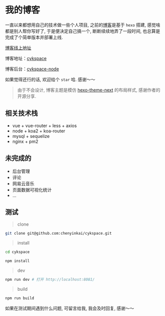 # 我的博客

一直以来都想用自己的技术做一些个人项目, 之前的[博客](https://chenyinkai.github.io/)是基于 `hexo` 搭建, 感觉啥都是别人帮你写好了, 于是便决定自己搞一个, 断断续续地弄了一段时间, 也总算是完成了个简单版本并部署上线.

[博客线上地址](http://www.cykspace.com)

博客地址：[cykspace](https://github.com/chenyinkai/cykspace)

博客后台：[cykspace-node](https://github.com/chenyinkai/cykspace-node)

如果觉得还行的话, 欢迎给个 `star` 哈. 感谢～～

> 由于不会设计, 博客主题是模仿 [hexo-theme-next](https://github.com/iissnan/hexo-theme-next) 的布局样式, 感谢作者的开源分享.

## 相关技术栈

+ vue + vue-router + less + axios
+ node + koa2 + koa-router
+ mysql + sequelize
+ nginx + pm2

## 未完成的

+ 后台管理
+ 评论
+ 网易云音乐
+ 页面数据可视化统计
+ ...

## 测试

> clone

```bash
git clone git@github.com:chenyinkai/cykspace.git
```

> install

```bash
cd cykspace

npm install
```

> dev

```bash
npm run dev # 打开 http://localhost:8081/
```

> build

```bash
npm run build
```

如果在测试期间遇到什么问题, 可留言给我, 我会及时回复, 感谢～～